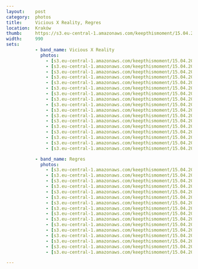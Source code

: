 ```yaml
---
layout:    post
category:  photos
title:     Vicious X Reality, Regres
location:  Kraków
thumb:     https://s3.eu-central-1.amazonaws.com/keepthismoment/15.04.2018.viciousxreality.regres/IMG_4131.jpg
width:     990
sets:
           - band_name: Vicious X Reality
             photos:
               - [s3.eu-central-1.amazonaws.com/keepthismoment/15.04.2018.viciousxreality.regres/IMG_4106.jpg, 990, 990]
               - [s3.eu-central-1.amazonaws.com/keepthismoment/15.04.2018.viciousxreality.regres/IMG_4119.jpg, 990, 990]
               - [s3.eu-central-1.amazonaws.com/keepthismoment/15.04.2018.viciousxreality.regres/IMG_4108.jpg, 990, 990]
               - [s3.eu-central-1.amazonaws.com/keepthismoment/15.04.2018.viciousxreality.regres/IMG_4113.jpg, 990, 990]
               - [s3.eu-central-1.amazonaws.com/keepthismoment/15.04.2018.viciousxreality.regres/IMG_4115.jpg, 990, 990]
               - [s3.eu-central-1.amazonaws.com/keepthismoment/15.04.2018.viciousxreality.regres/IMG_4116.jpg, 990, 660]
               - [s3.eu-central-1.amazonaws.com/keepthismoment/15.04.2018.viciousxreality.regres/IMG_4117.jpg, 990, 990]
               - [s3.eu-central-1.amazonaws.com/keepthismoment/15.04.2018.viciousxreality.regres/IMG_4121.jpg, 990, 990]
               - [s3.eu-central-1.amazonaws.com/keepthismoment/15.04.2018.viciousxreality.regres/IMG_4122.jpg, 990, 990]
               - [s3.eu-central-1.amazonaws.com/keepthismoment/15.04.2018.viciousxreality.regres/IMG_4125.jpg, 990, 990]
               - [s3.eu-central-1.amazonaws.com/keepthismoment/15.04.2018.viciousxreality.regres/IMG_4129.jpg, 990, 990]
               - [s3.eu-central-1.amazonaws.com/keepthismoment/15.04.2018.viciousxreality.regres/IMG_4128.jpg, 990, 990]
               - [s3.eu-central-1.amazonaws.com/keepthismoment/15.04.2018.viciousxreality.regres/IMG_4130.jpg, 990, 990]
               - [s3.eu-central-1.amazonaws.com/keepthismoment/15.04.2018.viciousxreality.regres/IMG_4132.jpg, 990, 990]
               - [s3.eu-central-1.amazonaws.com/keepthismoment/15.04.2018.viciousxreality.regres/IMG_4131.jpg, 990, 660]
               - [s3.eu-central-1.amazonaws.com/keepthismoment/15.04.2018.viciousxreality.regres/IMG_4133.jpg, 990, 660]
               - [s3.eu-central-1.amazonaws.com/keepthismoment/15.04.2018.viciousxreality.regres/IMG_4126.jpg, 990, 990]

           - band_name: Regres
             photos:
               - [s3.eu-central-1.amazonaws.com/keepthismoment/15.04.2018.viciousxreality.regres/IMG_4139.jpg, 990, 990]
               - [s3.eu-central-1.amazonaws.com/keepthismoment/15.04.2018.viciousxreality.regres/IMG_4136.jpg, 990, 990]
               - [s3.eu-central-1.amazonaws.com/keepthismoment/15.04.2018.viciousxreality.regres/IMG_4135.jpg, 990, 990]
               - [s3.eu-central-1.amazonaws.com/keepthismoment/15.04.2018.viciousxreality.regres/IMG_4140.jpg, 990, 990]
               - [s3.eu-central-1.amazonaws.com/keepthismoment/15.04.2018.viciousxreality.regres/IMG_4141.jpg, 990, 660]
               - [s3.eu-central-1.amazonaws.com/keepthismoment/15.04.2018.viciousxreality.regres/IMG_4144.jpg, 990, 990]
               - [s3.eu-central-1.amazonaws.com/keepthismoment/15.04.2018.viciousxreality.regres/IMG_4145.jpg, 990, 990]
               - [s3.eu-central-1.amazonaws.com/keepthismoment/15.04.2018.viciousxreality.regres/IMG_4146.jpg, 990, 990]
               - [s3.eu-central-1.amazonaws.com/keepthismoment/15.04.2018.viciousxreality.regres/IMG_4158.jpg, 990, 763]
               - [s3.eu-central-1.amazonaws.com/keepthismoment/15.04.2018.viciousxreality.regres/IMG_4147.jpg, 990, 990]
               - [s3.eu-central-1.amazonaws.com/keepthismoment/15.04.2018.viciousxreality.regres/IMG_4149.jpg, 990, 660]
               - [s3.eu-central-1.amazonaws.com/keepthismoment/15.04.2018.viciousxreality.regres/IMG_4150.jpg, 990, 762]
               - [s3.eu-central-1.amazonaws.com/keepthismoment/15.04.2018.viciousxreality.regres/IMG_4155.jpg, 990, 990]
               - [s3.eu-central-1.amazonaws.com/keepthismoment/15.04.2018.viciousxreality.regres/IMG_4160.jpg, 990, 990]
               - [s3.eu-central-1.amazonaws.com/keepthismoment/15.04.2018.viciousxreality.regres/IMG_4153.jpg, 990, 660]
               - [s3.eu-central-1.amazonaws.com/keepthismoment/15.04.2018.viciousxreality.regres/IMG_4159.jpg, 990, 990]

---
```

